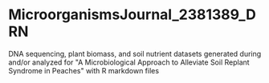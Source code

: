 # MicroorganismsJournal_2381389_DRN
DNA sequencing, plant biomass, and soil nutrient datasets generated during and/or analyzed for "A Microbiological Approach to Alleviate Soil Replant  Syndrome in Peaches" with R markdown files 
